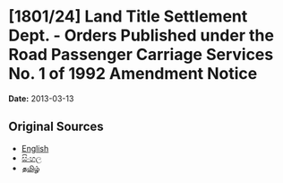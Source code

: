 # [1801/24] Land Title Settlement Dept. - Orders Published under the Road Passenger Carriage Services No. 1 of 1992 Amendment Notice

**Date:** 2013-03-13

## Original Sources

- [English](https://documents.gov.lk/view/extra-gazettes/2013/3/1801-24_E.pdf)
- [සිංහල](https://documents.gov.lk/view/extra-gazettes/2013/3/1801-24_S.pdf)
- [தமிழ்](https://documents.gov.lk/view/extra-gazettes/2013/3/1801-24_T.pdf)
